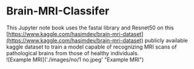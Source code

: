 # Brain-MRI-Classifer
This Jupyter note book uses the fastai library and Resnet50 on this [https://www.kaggle.com/hasimdev/brain-mri-dataset](https://www.kaggle.com/hasimdev/brain-mri-dataset) publicly available kaggle dataset 
to train a model capable of recognizing MRI scans of pathological brains from those of healthy individuals.  
![Example MRI]('./images/no/1 no.jpeg' "Example MRI")
